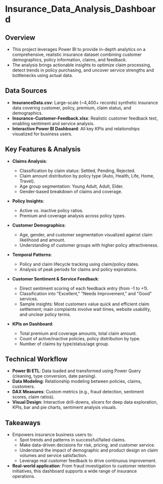 # Insurance_Data_Analysis_Dashboard

## Overview

- This project leverages Power BI to provide in-depth analytics on a comprehensive, realistic insurance dataset combining customer demographics, policy information, claims, and feedback.
- The analysis brings actionable insights to optimize claim processing, detect trends in policy purchasing, and uncover service strengths and bottlenecks using actual data.

## Data Sources

- **InsuranceData.csv**: Large-scale (~4,400+ records) synthetic insurance data covering customer, policy, premium, claim status, and demographics.
- **Insurance-Customer-Feedback.xlsx**: Realistic customer feedback text, enabling sentiment and service analysis.
- **Interactive Power BI Dashboard**: All key KPIs and relationships visualized for business users.

## Key Features & Analysis

- **Claims Analysis**:
  - Classification by claim status: Settled, Pending, Rejected.
  - Claim amount distribution by policy type (Auto, Health, Life, Home, Travel).
  - Age group segmentation: Young Adult, Adult, Elder.
  - Gender-based breakdown of claims and coverage.

- **Policy Insights**:
  - Active vs. inactive policy ratios.
  - Premium and coverage analysis across policy types.

- **Customer Demographics**:
  - Age, gender, and customer segmentation visualized against claim likelihood and amount.
  - Understanding of customer groups with higher policy attractiveness.

- **Temporal Patterns**:
  - Policy and claim lifecycle tracking using claim/policy dates.
  - Analysis of peak periods for claims and policy expirations.

- **Customer Sentiment & Service Feedback**:
  - Direct sentiment scoring of each feedback entry (from -1 to +1).
  - Classification into "Excellent," "Needs Improvement," and "Good" services.
  - Sample insights: Most customers value quick and efficient claim settlement; main complaints involve wait times, website usability, and unclear policy terms.

- **KPIs on Dashboard**:
  - Total premium and coverage amounts, total claim amount.
  - Count of active/inactive policies, policy distribution by type.
  - Number of claims by type/status/age group.

## Technical Workflow

- **Power BI ETL**: Data loaded and transformed using Power Query (cleaning, type conversion, date parsing).
- **Data Modeling**: Relationship modeling between policies, claims, customers.
- **DAX Measures**: Custom metrics (e.g., fraud detection, sentiment scores, claim ratios).
- **Visual Design**: Interactive drill-downs, slicers for deep data exploration, KPIs, bar and pie charts, sentiment analysis visuals.

## Takeaways

- Empowers insurance business users to:
  - Spot trends and patterns in successful/failed claims.
  - Make data-driven decisions for risk, pricing, and customer service.
  - Understand the impact of demographic and product design on claim volumes and service satisfaction.
  - Leverage real customer feedback to drive continuous improvement.
- **Real-world application**: From fraud investigation to customer retention initiatives, this dashboard supports a wide range of insurance operations.
